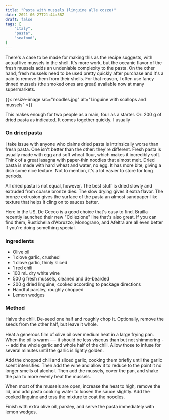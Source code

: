```yaml
---
title: "Pasta with mussels (linguine alle cozze)"
date: 2021-06-27T21:44:58Z
draft: false
tags: [
    "italy",
    "pasta",
    "seafood",
]
---
```


There's a case to be made for making this as the recipe suggests, with actual live mussels in the shell. It's more work, but the oceanic flavor of the fresh mussels adds an undeniable complexity to the pasta. On the other hand, fresh mussels need to be used pretty quickly after purchase and it's a pain to remove them from their shells. For that reason, I often use fancy tinned mussels (the smoked ones are great) available now at many supermarkets.

{{< resize-image src="noodles.jpg" alt="Linguine with scallops and mussels" >}}

This makes enough for two people as a main, four as a starter. Or: 200 g of dried pasta as indicated. It comes together quickly. I usually 

### On dried pasta

I take issue with anyone who claims dried pasta is intrinsically worse than fresh pasta. One isn't better than the other: they're different. Fresh pasta is usually made with egg and soft wheat flour, which makes it incredibly soft. Think of a great lasagna with paper-thin noodles that almost melt. Dried pasta is made with hard wheat and water, no egg. It has more bite, giving a dish some nice texture. Not to mention, it's a lot easier to store for long periods.

All dried pasta is not equal, however. The best stuff is dried slowly and extruded from coarse bronze dies. The slow drying gives it extra flavor. The bronze extrusion gives the surface of the pasta an almost sandpaper-like texture that helps it cling on to sauces better.

Here in the US, De Cecco is a good choice that's easy to find. Brailla recently launched their new "Collezione" line that's also great. If you can find them, Rustichella d'Abruzzo, Monograno, and Afeltra are all even better if you're doing something special.

### Ingredients

* Olive oil
* 1 clove garlic, crushed
* 1 clove garlic, thinly sliced
* 1 red chili
* 100 mL dry white wine
* 500 g fresh mussels, cleaned and de-bearded
* 200 g dried linguine, cooked according to package directions
* Handful parsley, roughly chopped
* Lemon wedges

### Method

Halve the chili. De-seed one half and roughly chop it. Optionally, remove the seeds from the other half, but leave it whole.

Heat a generous film of olive oil over medium heat in a large frying pan. When the oil is warm --- it should be less viscous than but not shimmering --- add the whole garlic and whole half of the chili. Allow those to infuse for several minutes until the garlic is lightly golden.

Add the chopped chili and sliced garlic, cooking them briefly until the garlic scent intensifies. Then add the wine and allow it to reduce to the point it no longer smells of alcohol. Then add the mussels, cover the pan, and shake the pan to more evenly heat the mussels.

When most of the mussels are open, increase the heat to high, remove the lid, and add pasta cooking water to loosen the sauce slightly. Add the cooked linguine and toss the mixture to coat the noodles.

Finish with extra olive oil, parsley, and serve the pasta immediately with lemon wedges.
